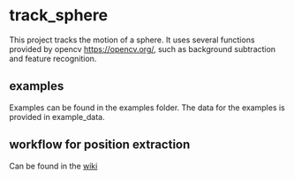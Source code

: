 # track_sphere

This project tracks the motion of a sphere. It uses several functions provided by opencv https://opencv.org/, such as background subtraction and feature recognition.


## examples
Examples can be found in the examples folder. The data for the examples is provided in example_data.

## workflow for position extraction
Can be found in the [wiki](https://github.com/JanGieseler/track_sphere/wiki)
